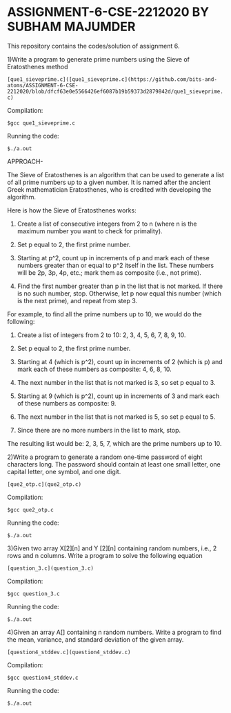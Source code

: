 # ASSIGNMENT-6-CSE-2212020 BY SUBHAM MAJUMDER
This repository contains the codes/solution of assignment 6.

1)Write a program to generate prime numbers using the Sieve of Eratosthenes method
 
 `[que1_sieveprime.c]([que1_sieveprime.c](https://github.com/bits-and-atoms/ASSIGNMENT-6-CSE-2212020/blob/dfcf63e0e5566426ef6087b19b59373d2879842d/que1_sieveprime.c)`
 
Compilation:

`$gcc que1_sieveprime.c`

Running the code:

`$./a.out`

APPROACH-

The Sieve of Eratosthenes is an algorithm that can be used to generate a list of all prime numbers up to a given number.
It is named after the ancient Greek mathematician Eratosthenes, who is credited with developing the algorithm.

Here is how the Sieve of Eratosthenes works:

1) Create a list of consecutive integers from 2 to n (where n is the maximum number you want to check for primality).

2) Set p equal to 2, the first prime number.

3) Starting at p^2, count up in increments of p and mark each of these numbers greater than or equal to p^2 itself in the list.
   These numbers will be 2p, 3p, 4p, etc.; mark them as composite (i.e., not prime).

4) Find the first number greater than p in the list that is not marked. 
   If there is no such number, stop. Otherwise, let p now equal this number (which is the next prime),
   and repeat from step 3.

For example, to find all the prime numbers up to 10, we would do the following:

1) Create a list of integers from 2 to 10: 2, 3, 4, 5, 6, 7, 8, 9, 10.

2) Set p equal to 2, the first prime number.

3) Starting at 4 (which is p^2), count up in increments of 2 (which is p) and mark each of these numbers as composite: 4, 6, 8, 10.

4) The next number in the list that is not marked is 3, so set p equal to 3.

5) Starting at 9 (which is p^2), count up in increments of 3 and mark each of these numbers as composite: 9.

6) The next number in the list that is not marked is 5, so set p equal to 5.

7) Since there are no more numbers in the list to mark, stop.

The resulting list would be: 2, 3, 5, 7, which are the prime numbers up to 10.

2)Write a program to generate a random one-time password of eight characters long. The password
should contain at least one small letter, one capital letter, one symbol, and one digit.

 `[que2_otp.c](que2_otp.c)`

Compilation:

`$gcc que2_otp.c`

Running the code:

`$./a.out`

3)Given two array X[2][n] and Y [2][n] containing random numbers, i.e., 2 rows and n columns.
Write a program to solve the following equation

 `[question_3.c](question_3.c)`
 
Compilation:

`$gcc question_3.c`

Running the code:

`$./a.out`

4)Given an array A[] containing n random numbers. Write a program to find the mean, variance,
and standard deviation of the given array.

 `[question4_stddev.c](question4_stddev.c)`
 
Compilation:

`$gcc question4_stddev.c`

Running the code:

`$./a.out`
